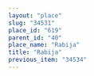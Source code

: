 ```yaml
---
layout: "place"
slug: "34531"
place_id: "619"
parent_id: "40"
place_name: "Rabija"
title: "Rabija"
previous_item: "34534"
---
```

